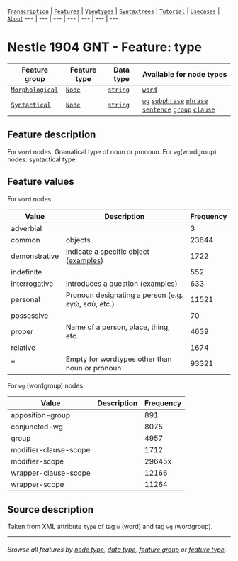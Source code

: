 <a name="start"></a>
[`Transcription`](../transcription.md#start) | [`Features`](README.md#start) | [`Viewtypes`](../viewtypes.md#start) | [`Syntaxtrees`](../syntaxtrees.md#start) | [`Tutorial`](../../tutorial/README.md#start) | [`Usecases`](../usecases/README.md#start) | [`About`](../about.md#start)
---  | --- | --- | --- | --- | --- | ---

# Nestle 1904 GNT - Feature: type

Feature group | Feature type | Data type | Available for node types
---  | --- | --- | ---
[`Morphological`](featuresbygroup.md#morphological-features) | [`Node`](featuresbyfeaturetype.md#node-features) | [`string`](featuresbydatatype.md#string-datatype)  | [`word`](featuresbynodetype.md#word-nodes)
[`Syntactical`](featuresbygroup.md#syntactical-features) | [`Node`](featuresbyfeaturetype.md#node-features) | [`string`](featuresbydatatype.md#string-datatype)  | [`wg`](featuresbynodetype.md#wordgroup-nodes) [`subphrase`](featuresbynodetype.md#subphrase-nodes) [`phrase`](featuresbynodetype.md#phrase-nodes) [`sentence`](featuresbynodetype.md#sentence-nodes) [`group`](featuresbynodetype.md#group-nodes)  [`clause`](featuresbynodetype.md#clause-nodes) 

## Feature description

For `word` nodes: Gramatical type of noun or pronoun. For `wg`(wordgroup) nodes: syntactical type.

## Feature values

For `word` nodes:

Value | Description | Frequency
---- | ---- | ---
adverbial |  | 3
common | objects | 23644
demonstrative | Indicate a specific object ([examples](https://ugg.readthedocs.io/en/latest/determiner_demonstrative.html)) | 1722
indefinite | | 552
interrogative |  Introduces a question ([examples](https://ugg.readthedocs.io/en/latest/determiner_interrogative.html)) | 633
personal | Pronoun designating a person (e.g. εγώ, εσύ, etc.) | 11521
possessive | | 70
proper | Name of a person, place, thing, etc. | 4639
relative |  | 1674
'' | Empty for wordtypes other than noun or pronoun | 93321

For `wg` (wordgroup) nodes:

Value | Description | Frequency
---- | ---- | ---
apposition-group | | 891
conjuncted-wg | | 8075
group | | 4957 
modifier-clause-scope | | 1712
modifier-scope | | 29645x 
wrapper-clause-scope | | 12166 
wrapper-scope	| | 11264 

## Source description

Taken from XML attribute `type` of tag `w` (word) and tag `wg` (wordgroup).

---
###### *Browse all features by [node type](featuresbynodetype.md#start), [data type](featuresbydatatype.md#start), [feature group](featuresbygroup.md#start) or [feature type](featuresbyfeaturetype.md#start).*
